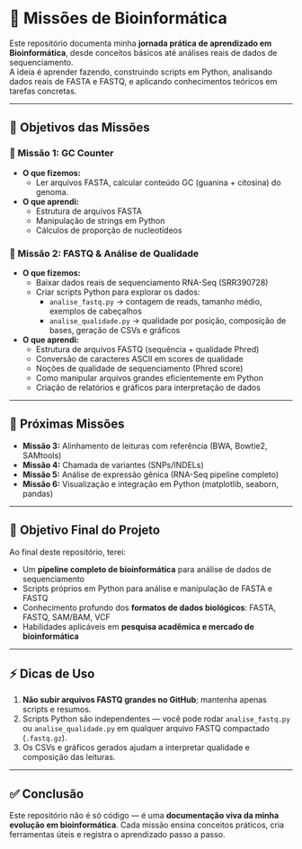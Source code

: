 # 🧬 Missões de Bioinformática

Este repositório documenta minha **jornada prática de aprendizado em Bioinformática**, desde conceitos básicos até análises reais de dados de sequenciamento.  
A ideia é aprender fazendo, construindo scripts em Python, analisando dados reais de FASTA e FASTQ, e aplicando conhecimentos teóricos em tarefas concretas.

---

## 🎯 Objetivos das Missões

### 📌 Missão 1: GC Counter
- **O que fizemos:**  
  - Ler arquivos FASTA, calcular conteúdo GC (guanina + citosina) do genoma.  
- **O que aprendi:**  
  - Estrutura de arquivos FASTA  
  - Manipulação de strings em Python  
  - Cálculos de proporção de nucleotídeos  

### 📌 Missão 2: FASTQ & Análise de Qualidade
- **O que fizemos:**  
  - Baixar dados reais de sequenciamento RNA-Seq (SRR390728)  
  - Criar scripts Python para explorar os dados:
    - `analise_fastq.py` → contagem de reads, tamanho médio, exemplos de cabeçalhos  
    - `analise_qualidade.py` → qualidade por posição, composição de bases, geração de CSVs e gráficos  
- **O que aprendi:**  
  - Estrutura de arquivos FASTQ (sequência + qualidade Phred)  
  - Conversão de caracteres ASCII em scores de qualidade  
  - Noções de qualidade de sequenciamento (Phred score)  
  - Como manipular arquivos grandes eficientemente em Python  
  - Criação de relatórios e gráficos para interpretação de dados  

---

## 🔮 Próximas Missões

- **Missão 3:** Alinhamento de leituras com referência (BWA, Bowtie2, SAMtools)  
- **Missão 4:** Chamada de variantes (SNPs/INDELs)  
- **Missão 5:** Análise de expressão gênica (RNA-Seq pipeline completo)  
- **Missão 6:** Visualização e integração em Python (matplotlib, seaborn, pandas)

---

## 📘 Objetivo Final do Projeto

Ao final deste repositório, terei:
- Um **pipeline completo de bioinformática** para análise de dados de sequenciamento  
- Scripts próprios em Python para análise e manipulação de FASTA e FASTQ  
- Conhecimento profundo dos **formatos de dados biológicos**: FASTA, FASTQ, SAM/BAM, VCF  
- Habilidades aplicáveis em **pesquisa acadêmica e mercado de bioinformática**

---

## ⚡ Dicas de Uso

1. **Não subir arquivos FASTQ grandes no GitHub**; mantenha apenas scripts e resumos.  
2. Scripts Python são independentes — você pode rodar `analise_fastq.py` ou `analise_qualidade.py` em qualquer arquivo FASTQ compactado (`.fastq.gz`).  
3. Os CSVs e gráficos gerados ajudam a interpretar qualidade e composição das leituras.

---

## ✅ Conclusão

Este repositório não é só código — é uma **documentação viva da minha evolução em bioinformática**. Cada missão ensina conceitos práticos, cria ferramentas úteis e registra o aprendizado passo a passo.
